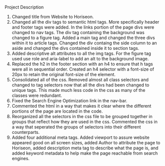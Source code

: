 Project Description

1. Changed title from Website to Horiseon.
2. Changed all the div tags to semantic html tags.  More specifically header and footer tags were added.  In the links portion of the page divs were changed to nav tags.  The div tag containing the background was changed to a figure tag.  Added a main tag and changed the three divs within it to article tags.  Changed the div containg the side column to an aside and changed the divs contained inside it to section tags.
3. Added descriptive alt attributes to all the img tags.  For the figure tag used use role and aria-label to add an alt to the background image.
4. Replaced the h2 in the footer section with an h4 to ensure that h tags were all in sequential order.  Created an h4 selector with a font-size of 20px to retain the original font-size of the element.
5. Consolidated all of the css.  Removed almost all class selectors and changed to tag selectors now that all the divs had been changed to unique tags.  This made much less code in the css as many of the classes were redundant.
6. Fixed the Search Engine Optimization link in the nav-bar.
7. Commented the html in a way that makes it clear where the different portions of the page are located in the code.
8. Reorganized all the selectors in the css file to be grouped together in groups that reflect how they are used in the css.  Commented the css in a way that seperated the groups of selectors into their different counterparts.
9. Added four additional meta tags. Added viewport to assure website appeared good on all screen sizes, added Author to attribute the page to Horiseon, added description meta tag to describe what the page is, and added keyword metadata to help make the page reachable from search engines.
